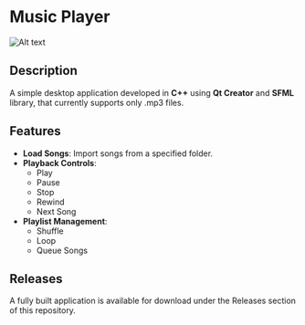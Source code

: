 # Music Player

![Alt text](![image](https://github.com/user-attachments/assets/32f871de-fcd1-42aa-ba92-b2f3235cfe6a))

## Description

A simple desktop application developed in **C++** using **Qt Creator** and **SFML** library, that currently supports only .mp3 files.

## Features

- **Load Songs**: Import songs from a specified folder.
- **Playback Controls**: 
  - Play
  - Pause
  - Stop
  - Rewind
  - Next Song
- **Playlist Management**: 
  - Shuffle
  - Loop
  - Queue Songs

## Releases

A fully built application is available for download under the Releases section of this repository.

